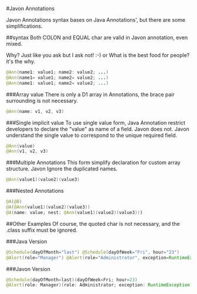 #Javon Annotations

Javon Annotations syntax bases on Java Annotations', but there are some simplifications.

##syntax
Both COLON and EQUAL char are valid in Javon annotation, even mixed. 

Why? Just like you ask but I ask not! :-)  or What is the best food for people? it's the why.
```java
@Ann(name1: value1; name2: value2; ...)
@Ann(name1= value1; name2= value2; ...)
@Ann(name1: value1; name2= value2; ...)
```
###Array value
There is only a D1 array in Annotations, the brace pair surrounding is not necessary.
```java
@Ann(name: v1, v2, v3)
```
###Single implicit value
To use single value form, Java Annotation restrict developers to declare the "value" as name of a field. Javon does not.
Javon understand the single value to correspond to the unique required field.
```java
@Ann(value)
@Ann(v1, v2, v3)
```
###Multiple Annotations
This form simplify declaration for custom array structure. Javon Ignore the duplicated names.
```java
@Ann(value1)(value2)(value3)
```
###Nested Annotations
```java
@A(@B)
@A(@Ann(value1)(value2)(value3))
@A(name: value; nest: @Ann(value1)(value2)(value3)))
```
##Other Examples
Of course, the quoted char is not necessary, and the .class suffix must be ignored.

###Java Version
```java
@Schedule(dayOfMonth="last") @Schedule(dayOfWeek="Fri", hour="23") 
@Alert(role="Manager") @Alert(role="Administrator", exception=RuntimeException.class) 
```

###Javon Version
```java
@Schedule(dayOfMonth=last)(dayOfWeek=Fri; hour=23) 
@Alert(role: Manager)(role: Administrator; exception: RuntimeException)
```
